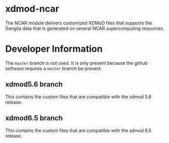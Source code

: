 # xdmod-ncar

The NCAR module delivers customized XDMoD files that supports the Ganglia data
that is generated on several NCAR supercomputing resources.

# Developer Information

The `master` branch is not used. It is only present because the github software
requires a `master` branch be present.

## xdmod5.6 branch
This contains the custom files that are compatible with the xdmod 5.6 release.

## xdmod6.5 branch
This contains the custom files that are compatible with the xdmod 6.5 release.

